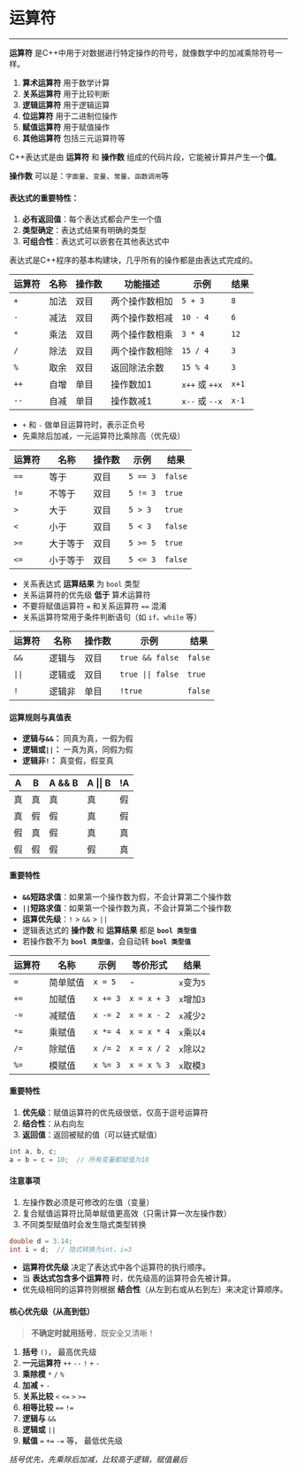 # 运算符

---

<CCollapseGroup>

<CCollapse title="什么是运算符？">

**运算符** 是C++中用于对数据进行特定操作的符号，就像数学中的加减乘除符号一样。

</CCollapse>

<CCollapse title="C++有哪些主要类型的运算符？">

1. **算术运算符** 用于数学计算
2. **关系运算符** 用于比较判断
3. **逻辑运算符** 用于逻辑运算
4. **位运算符** 用于二进制位操作
5. **赋值运算符** 用于赋值操作
6. **其他运算符** 包括三元运算符等

</CCollapse>


<CCollapse title="什么是C++表达式？">

C++表达式是由 **运算符** 和 **操作数** 组成的代码片段，它能被计算并产生一个**值**。

**操作数** 可以是：`字面量`、`变量`、`常量`、`函数调用`等

#### 表达式的重要特性：
1. **必有返回值**：每个表达式都会产生一个值
2. **类型确定**：表达式结果有明确的类型
3. **可组合性**：表达式可以嵌套在其他表达式中

表达式是C++程序的基本构建块，几乎所有的操作都是由表达式完成的。

</CCollapse>

<CCollapse title="算术运算符有哪些？">

| 运算符 | 名称 | 操作数 | 功能描述 | 示例 | 结果 |
|--------|------|------|----------|------|------|
| `+` | 加法 | 双目 | 两个操作数相加 | `5 + 3` | `8` |
| `-` | 减法 | 双目 | 两个操作数相减 | `10 - 4` | `6` |
| `*` | 乘法 | 双目 | 两个操作数相乘 | `3 * 4` | `12` |
| `/` | 除法 | 双目 | 两个操作数相除 | `15 / 4` | `3` |
| `%` | 取余 | 双目 | 返回除法余数 | `15 % 4` | `3` |
| `++` | 自增 | 单目 | 操作数加1 | `x++` 或 `++x` | `x+1` |
| `--` | 自减 | 单目 | 操作数减1 | `x--` 或 `--x` | `x-1` |

- `+` 和 `-` 做单目运算符时，表示正负号
- 先乘除后加减，一元运算符比乘除高（优先级）

</CCollapse>

<CCollapse title="关系运算符有哪些？">

| 运算符 | 名称 | 操作数  | 示例 | 结果 |
|--------|------|--------|------|------|
| `==` | 等于 | 双目  | `5 == 3` | `false` |
| `!=` | 不等于 | 双目  | `5 != 3` | `true` |
| `>` | 大于 | 双目  | `5 > 3` | `true` |
| `<` | 小于 | 双目  | `5 < 3` | `false` |
| `>=` | 大于等于 | 双目  | `5 >= 5` | `true` |
| `<=` | 小于等于 | 双目  | `5 <= 3` | `false` |

- 关系表达式 **运算结果** 为 `bool` 类型
- 关系运算符的优先级 **低于** 算术运算符
- 不要将赋值运算符 `=` 和关系运算符 `==` 混淆
- 关系运算符常用于条件判断语句（如 `if`、`while` 等）

</CCollapse>

<CCollapse title="逻辑运算符有哪些？">

| 运算符 | 名称 | 操作数  | 示例 | 结果 |
|--------|------|--------|------|------|
| `&&` | 逻辑与 | 双目  | `true && false` | `false` |
| `\|\|` | 逻辑或 | 双目  | `true \|\| false` | `true` |
| `!` | 逻辑非 | 单目  | `!true` | `false` |

#### 运算规则与真值表

- **逻辑与`&&`：** 同真为真，一假为假
- **逻辑或`||`：** 一真为真，同假为假
- **逻辑非`!`：**  真变假，假变真

| A | B | A && B | A \|\| B | !A |
|---|---|--------|---------|----|
| 真 | 真 |   真   |    真   | 假 |
| 真 | 假 |   假   |    真   | 假 |
| 假 | 真 |   假   |    真   | 真 |
| 假 | 假 |   假   |    假   | 真 |

#### 重要特性

- **`&&`短路求值**：如果第一个操作数为假，不会计算第二个操作数
- **`||`短路求值**：如果第一个操作数为真，不会计算第二个操作数
- **运算优先级**：`!` > `&&` > `||`
- 逻辑表达式的 **操作数** 和 **运算结果** 都是 **`bool 类型值`**
- 若操作数不为 **`bool 类型值`**，会自动转 **`bool 类型值`**


</CCollapse>

<CCollapse title="赋值运算符有哪些？">

| 运算符 | 名称 | 示例 | 等价形式 | 结果 |
|--------|------|------|----------|------|
| `=` | 简单赋值  | `x = 5` | - | `x`变为`5` |
| `+=` | 加赋值  | `x += 3` | `x = x + 3` | `x`增加`3` |
| `-=` | 减赋值  | `x -= 2` | `x = x - 2` | `x`减少`2` |
| `*=` | 乘赋值  | `x *= 4` | `x = x * 4` | `x`乘以`4` |
| `/=` | 除赋值  | `x /= 2` | `x = x / 2` | `x`除以`2` |
| `%=` | 模赋值  | `x %= 3` | `x = x % 3` | `x`取模`3` |

#### 重要特性

1. **优先级**：赋值运算符的优先级很低，仅高于逗号运算符
2. **结合性**：从右向左
3. **返回值**：返回被赋的值（可以链式赋值）

```cpp
int a, b, c;
a = b = c = 10;  // 所有变量都赋值为10
```

#### 注意事项

1. 左操作数必须是可修改的左值（变量）
2. 复合赋值运算符比简单赋值更高效（只需计算一次左操作数）
3. 不同类型赋值时会发生隐式类型转换

```cpp
double d = 3.14;
int i = d;  // 隐式转换为int，i=3
```

</CCollapse>

<CCollapse title="什么是运算符优先级？">

- **运算符优先级** 决定了表达式中各个运算符的执行顺序。
- 当 **表达式包含多个运算符** 时，优先级高的运算符会先被计算。
- 优先级相同的运算符则根据 **结合性**（从左到右或从右到左）来决定计算顺序。

#### 核心优先级（从高到低）
> **不确定时就用括号**，既安全又清晰！

1. **括号** `()`， 最高优先级
2. **一元运算符** `++` `--` `!` `+` `-`
3. **乘除模** `*` `/` `%`
4. **加减** `+` `-`
5. **关系比较** `<` `<=` `>` `>=`
6. **相等比较** `==` `!=`
7. **逻辑与** `&&`
8. **逻辑或** `||`
9. **赋值** `=` `+=` `-=` 等， 最低优先级

*括号优先，先乘除后加减，比较高于逻辑，赋值最后*



</CCollapse>

</CCollapseGroup>